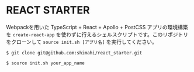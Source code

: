 # REACT STARTER

Webpackを用いた TypeScript + React + Apollo + PostCSS アプリの環境構築を `create-react-app` を使わずに行えるシェルスクリプトです。このリポジトリをクローンして `source init.sh [アプリ名]` を実行してください。

```
$ git clone git@github.com:shimahi/react_starter.git
```

```
$ source init.sh your_app_name
```
